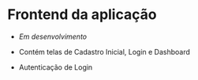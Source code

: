 # Frontend da aplicação

- *Em desenvolvimento*

- Contém telas de Cadastro Inicial, Login e Dashboard

- Autenticação de Login

